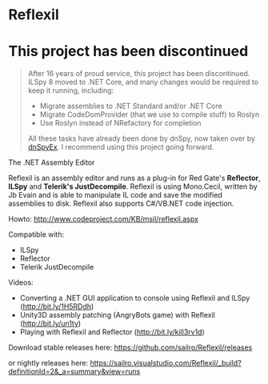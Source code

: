 Reflexil 
========

# This project has been discontinued
> After 16 years of proud service, this project has been discontinued. ILSpy 8 moved to .NET Core, and many changes would be required to keep it running, including:
> 
> - Migrate assemblies to .NET Standard and/or .NET Core
> - Migrate CodeDomProvider (that we use to compile stuff) to Roslyn 
> - Use Roslyn instead of NRefactory for completion
> 
> All these tasks have already been done by dnSpy, now taken over by [dnSpyEx](https://github.com/dnSpyEx). I recommend using this project going forward.

The .NET Assembly Editor

Reflexil is an assembly editor and runs as a plug-in for Red Gate's **Reflector**, **ILSpy** and **Telerik's JustDecompile**. Reflexil is using Mono.Cecil, written by Jb Evain and is able to manipulate IL code and save the modified assemblies to disk. Reflexil also supports C#/VB.NET code injection.

Howto: http://www.codeproject.com/KB/msil/reflexil.aspx

Compatible with:
- ILSpy
- Reflector
- Telerik JustDecompile

Videos:
- Converting a .NET GUI application to console using Reflexil and ILSpy (http://bit.ly/1H5RDdh)
- Unity3D assembly patching (AngryBots game) with Reflexil  (http://bit.ly/un1ty)
- Playing with Reflexil and Reflector (http://bit.ly/kill3rv1d) 

Download stable releases here: https://github.com/sailro/Reflexil/releases

or nightly releases here: https://sailro.visualstudio.com/Reflexil/_build?definitionId=2&_a=summary&view=runs
